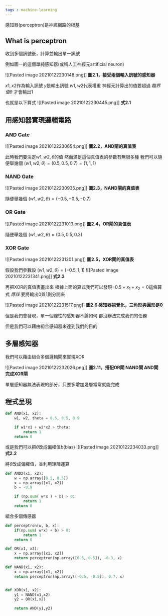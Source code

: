 ```yaml
---
tags : machine-learning
---
```


感知器(perceptron)是神經網路的根基

## What is perceptron
收到多個訊號後，計算並輸出單一訊號

例如圖一的這個單純感知器(或稱人工神經元artificial neuron)

![[Pasted image 20210122230148.png]]
**圖2.1，接受兩個輸入訊號的感知器**

$x1,x2$作為輸入訊號
$y$是輸出訊號
$w1,w2$代表權重
神經元計算出的值要超過 *臨界值$\theta$* 才會輸出1

也就是以下算式
![[Pasted image 20210122230445.png]]
**式2.1**

## 用感知器實現邏輯電路

### AND Gate

![[Pasted image 20210122230654.png]]
**圖2.2，AND閘的真值表**

此時我們要決定$w1,w2,\theta$的值
然而滿足這個真值表的參數有無限多種
我們可以隨便舉幾個 $(w1,w2,\theta)=(0.5,0.5,0.7)=(1,1,1)$

### NAND Gate

![[Pasted image 20210122230935.png]]
**圖2.3，NAND閘的真值表**

隨便舉幾個 $(w1,w2,\theta)=(-0.5,-0.5,-0.7)$

### OR Gate

![[Pasted image 20210122231013.png]]
**圖2.4，OR閘的真值表**

隨便舉幾個 $(w1,w2,\theta)=(0.5,0.5,0.3)$

### XOR Gate

![[Pasted image 20210122231201.png]]
**圖2.5，XOR閘的真值表**

假設我們參數設 $(w1,w2,\theta)=(-0.5,1,1)$
![[Pasted image 20210122231341.png]]
**式2.3**

再把XOR的真值表畫出來
根據上面的算式我們可以發現$-0.5+x_1+x_2=0$這條算式
*應該* 要將輸出0與1劃分開來

![[Pasted image 20210122231517.png]]
**圖2.6 感知器視覺化，三角形與圓形是0**

但是我們會發現，單一個線性的感知器不論如何
都沒辦法完成我們的任務

但是我們可以藉由組合感知器來達到我們的目的

## 多層感知器

我們可以藉由組合多個邏輯閘來實現XOR

![[Pasted image 20210122232026.png]]
**圖2.11，搭配OR閘 NAND閘 AND閘 完成XOR閘**

單層感知器無法表現的部分，只要多增加幾層常常就能完成

## 程式呈現
```python
def AND(x1, x2):
    w1, w2, theta = 0.5, 0.5, 0.9

    if w1*x1 + w2*x2 > theta:
        return 1
    return 0
```

或是我們可以把$\theta$改成偏權值$b$(bias)
![[Pasted image 20210122234033.png]]
**式2.2**

將$\theta$改成偏權值，並利用矩陣運算
```python
def AND2(x1, x2):
    w = np.array([0.5, 0.5])
    x = np.array([x1, x2])
    b = -0.9

    if (np.sum( w*x ) + b) > 0:
        return 1
    return 0
```

組合多個傳感器
```python
def perceptron(w, b, x):
    if(np.sum( w*x) + b) > 0:
        return 1
    return 0

def OR(x1, x2):
    x = np.array([x1, x2])
    return perceptron(np.array([0.5, 0.5]), -0.3, x)

def NAND(x1, x2):
    x = np.array([x1, x2])
    return perceptron(np.array([-0.5, -0.5]), 0.7, x)


def XOR(x1, x2):
    y1 = NAND(x1,x2)
    y2 = OR(x1,x2)

    return AND(y1,y2)
```


